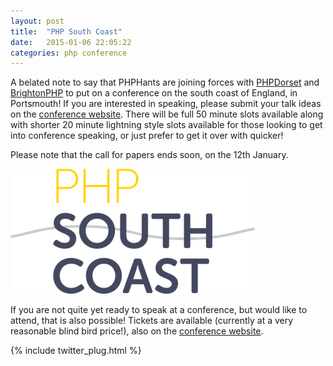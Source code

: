 ```yaml
---
layout: post
title:  "PHP South Coast"
date:   2015-01-06 22:05:22
categories: php conference
---
```


A belated note to say that PHPHants are joining forces with [PHPDorset](http://www.phpdorset.co.uk) and [BrightonPHP](http://brightonphp.org) to put on a conference on the south coast of England, in Portsmouth! If you are interested in speaking, please submit your talk ideas on the [conference website](http://2015.phpsouthcoast.co.uk). There will be full 50 minute slots available along with shorter 20 minute lightning style slots available for those looking to get into conference speaking, or just prefer to get it over with quicker!

Please note that the call for papers ends soon, on the 12th January.

![PHP South Coast logo](/assets/phpsclogo.png)

If you are not quite yet ready to speak at a conference, but would like to attend, that is also possible! Tickets are available (currently at a very reasonable blind bird price!), also on the [conference website](http://2015.phpsouthcoast.co.uk).

{% include twitter_plug.html %}